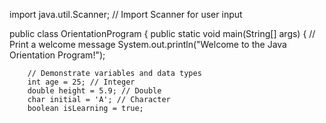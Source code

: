 import java.util.Scanner; // Import Scanner for user input

public class OrientationProgram {
    public static void main(String[] args) {
        // Print a welcome message
        System.out.println("Welcome to the Java Orientation Program!");

        // Demonstrate variables and data types
        int age = 25; // Integer
        double height = 5.9; // Double
        char initial = 'A'; // Character
        boolean isLearning = true;
